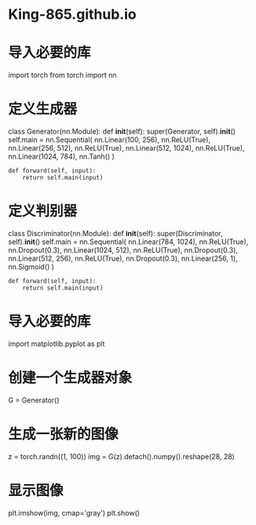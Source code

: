 # King-865.github.io
# 导入必要的库
import torch
from torch import nn

# 定义生成器
class Generator(nn.Module):
    def __init__(self):
        super(Generator, self).__init__()
        self.main = nn.Sequential(
            nn.Linear(100, 256),
            nn.ReLU(True),
            nn.Linear(256, 512),
            nn.ReLU(True),
            nn.Linear(512, 1024),
            nn.ReLU(True),
            nn.Linear(1024, 784),
            nn.Tanh()
        )

    def forward(self, input):
        return self.main(input)

# 定义判别器
class Discriminator(nn.Module):
    def __init__(self):
        super(Discriminator, self).__init__()
        self.main = nn.Sequential(
            nn.Linear(784, 1024),
            nn.ReLU(True),
            nn.Dropout(0.3),
            nn.Linear(1024, 512),
            nn.ReLU(True),
            nn.Dropout(0.3),
            nn.Linear(512, 256),
            nn.ReLU(True),
            nn.Dropout(0.3),
            nn.Linear(256, 1),
            nn.Sigmoid()
        )

    def forward(self, input):
        return self.main(input)
# 导入必要的库
import matplotlib.pyplot as plt

# 创建一个生成器对象
G = Generator()

# 生成一张新的图像
z = torch.randn((1, 100))
img = G(z).detach().numpy().reshape(28, 28)

# 显示图像
plt.imshow(img, cmap='gray')
plt.show()
